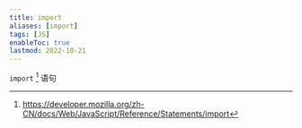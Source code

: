 ```yaml
---
title: import
aliases: [import]
tags: [JS]
enableToc: true
lastmod: 2022-10-21
---
```


`import` [^1] 语句

[^1]: <https://developer.mozilla.org/zh-CN/docs/Web/JavaScript/Reference/Statements/import>
